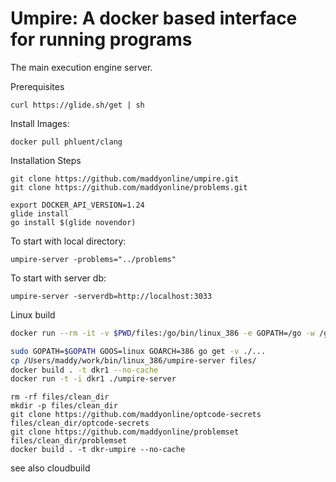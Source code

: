 # Umpire: A docker based interface for running programs

The main execution engine server.


Prerequisites
```
curl https://glide.sh/get | sh
```

Install Images:
```
docker pull phluent/clang
```

Installation Steps

```
git clone https://github.com/maddyonline/umpire.git
git clone https://github.com/maddyonline/problems.git

```

```
export DOCKER_API_VERSION=1.24
glide install
go install $(glide novendor)
```

To start with local directory:
```
umpire-server -problems="../problems"
```

To start with server db:
```
umpire-server -serverdb=http://localhost:3033
```

Linux build
```sh
docker run --rm -it -v $PWD/files:/go/bin/linux_386 -e GOPATH=/go -w /go/src/app -e GOOS=linux -e GOARCH=386 golang go get -u -v github.com/maddyonline/umpire/...
```

```sh
sudo GOPATH=$GOPATH GOOS=linux GOARCH=386 go get -v ./...
cp /Users/maddy/work/bin/linux_386/umpire-server files/
docker build . -t dkr1 --no-cache
docker run -t -i dkr1 ./umpire-server
```

```
rm -rf files/clean_dir
mkdir -p files/clean_dir
git clone https://github.com/maddyonline/optcode-secrets files/clean_dir/optcode-secrets
git clone https://github.com/maddyonline/problemset files/clean_dir/problemset
docker build . -t dkr-umpire --no-cache
```

see also cloudbuild

